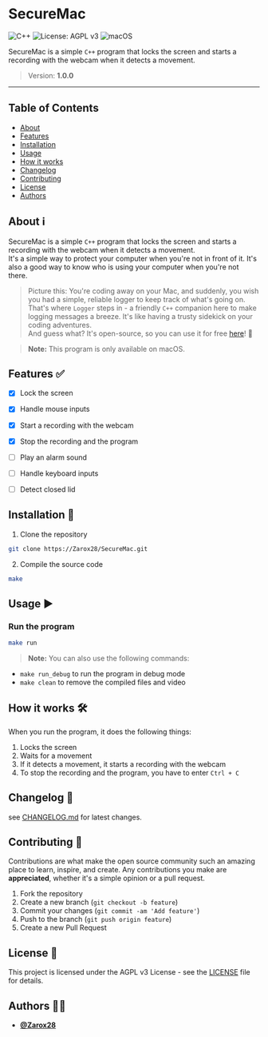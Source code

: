 # SecureMac

![C++](https://img.shields.io/badge/c++-%2300599C.svg?style=for-the-badge&logo=c%2B%2B&logoColor=white)
![License: AGPL v3](https://img.shields.io/badge/License-AGPL_v3-blue.svg?style=for-the-badge)
![macOS](https://img.shields.io/badge/mac%20os-000000?style=for-the-badge&logo=macos&logoColor=F0F0F0)

SecureMac is a simple `C++` program that locks the screen and starts a recording with the webcam when it detects a movement.

> Version: **1.0.0**

---

## Table of Contents

- [About](#about)
- [Features](#features)
- [Installation](#installation)
- [Usage](#usage)
- [How it works](#how-it-works-)
- [Changelog](#changelog)
- [Contributing](#contributing)
- [License](#license)
- [Authors](#authors)

## About ℹ️

SecureMac is a simple `C++` program that locks the screen and starts a recording with the webcam when it detects a movement.\
It's a simple way to protect your computer when you're not in front of it. It's also a good way to know who is using your computer when you're not there.

> Picture this: You're coding away on your Mac, and suddenly, you wish you had a simple, reliable logger to keep track of what's going on.\
That's where `Logger` steps in - a friendly `C++` companion here to make logging messages a breeze. It's like having a trusty sidekick on your coding adventures.\
And guess what? It's open-source, so you can use it for free [here](https://github.com/Zarox28/Logger)! 🎉

> **Note:** This program is only available on macOS.

## Features ✅

- [x] Lock the screen
- [x] Handle mouse inputs
- [x] Start a recording with the webcam
- [x] Stop the recording and the program

- [ ] Play an alarm sound
- [ ] Handle keyboard inputs
- [ ] Detect closed lid

## Installation 🚀

1. Clone the repository

```bash
git clone https://Zarox28/SecureMac.git
```

2. Compile the source code

```bash
make
```

## Usage ▶️

### Run the program

```bash
make run
```

> **Note:** You can also use the following commands:

- `make run_debug` to run the program in debug mode
- `make clean` to remove the compiled files and video

## How it works 🛠️

When you run the program, it does the following things:

1. Locks the screen
2. Waits for a movement
3. If it detects a movement, it starts a recording with the webcam
4. To stop the recording and the program, you have to enter `Ctrl + C`

## Changelog 📆

see [CHANGELOG.md](CHANGELOG.md) for latest changes.

## Contributing 🤝

Contributions are what make the open source community such an amazing place to learn, inspire, and create. Any contributions you make are **appreciated**, whether it's a simple opinion or a pull request.

1. Fork the repository
2. Create a new branch (`git checkout -b feature`)
3. Commit your changes (`git commit -am 'Add feature'`)
4. Push to the branch (`git push origin feature`)
5. Create a new Pull Request

## License 📜

This project is licensed under the AGPL v3 License - see the [LICENSE](LICENSE.md) file for details.

## Authors 👨‍💻

- **[@Zarox28](https://github.com/Zarox28)**
